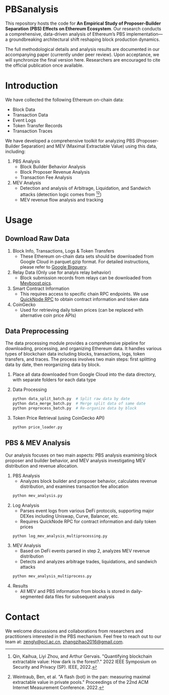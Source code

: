 # PBSanalysis

This repository hosts the code for **An Empirical Study of Proposer-Builder Separation (PBS) Effects on Ethereum Ecosystem**. Our research conducts a comprehensive, data-driven analysis of Ethereum’s PBS implementation—a groundbreaking architectural shift reshaping block production dynamics.

The full methodological details and analysis results are documented in our accompanying paper (currently under peer review). Upon acceptance, we will synchronize the final version here. Researchers are encouraged to cite the official publication once available.

# Introduction
We have collected the following Ethereum on-chain data:
- Block Data
- Transaction Data
- Event Logs
- Token Transfer Records
- Transaction Traces

We have developed a comprehensive toolkit for analyzing PBS (Proposer-Builder Separation) and MEV (Maximal Extractable Value) using this data, including:

1. PBS Analysis
   - Block Builder Behavior Analysis
   - Block Proposer Revenue Analysis
   - Transaction Fee Analysis
2. MEV Analysis
   - Detection and analysis of Arbitrage, Liquidation, and Sandwich attacks (detection logic comes from [^qin2022][^weintraub2022])
   - MEV revenue flow analysis and tracking

# Usage

## Download Raw Data
1. Block Info, Transactions, Logs & Token Transfers
    - These Ethereum on-chain data sets should be downloaded from Google Cloud in parquet.gzip format. For detailed instructions, please refer to [Google Bigquery](https://cloud.google.com/blog/products/data-analytics/ethereum-bigquery-public-dataset-smart-contract-analytics).
2. Relay Data (Only use for analyis relay behavior)
    - Block submission records from relays can be downloaded from [Mevboost.pics](https://mevboost.pics/data.html).
3. Smart Contract Information
    - This requires access to specific chain RPC endpoints. We use [QuickNode RPC](https://www.quicknode.com/docs/ethereum) to obtain contract information and token data
4. CoinGecko
    - Used for retrieving daily token prices (can be replaced with alternative coin price APIs)

## Data Preprocessing
The data processing module provides a comprehensive pipeline for downloading, processing, and organizing Ethereum data. It handles various types of blockchain data including blocks, transactions, logs, token transfers, and traces. The process involves two main steps: first splitting data by date, then reorganizing data by block.

1. Place all data downloaded from Google Cloud into the data directory, with separate folders for each data type

2. Data Processing
    ```bash
    python data_split_batch.py  # Split raw data by date
    python data_merge_batch.py  # Merge split data of same date
    python preprocess_batch.py  # Re-organize data by block
    ```
3. Token Price Retrieval (using CoinGecko API)
    ```bash
    python price_loader.py
    ```

## PBS & MEV Analysis
Our analysis focuses on two main aspects: PBS analysis examining block proposer and builder behavior, and MEV analysis investigating MEV distribution and revenue allocation.

1. PBS Analysis
    - Analyzes block builder and proposer behavior, calculates revenue distribution, and examines transaction fee allocation
    ```bash
    python mev_analysis.py
    ```
2. Log Analysis
    - Parses event logs from various DeFi protocols, supporting major DEXes including Uniswap, Curve, Balancer, etc.
    - Requires QuickNode RPC for contract information and daily token prices
    ```bash
    python log_mev_analysis_multiprocessing.py
    ```
3. MEV Analysis
    - Based on DeFi events parsed in step 2, analyzes MEV revenue distribution
    - Detects and analyzes arbitrage trades, liquidations, and sandwich attacks
    ```bash
    python mev_analysis_multiprocess.py
    ```
4. Results
    - All MEV and PBS information from blocks is stored in daily-segmented data files for subsequent analysis

[^qin2022]: Qin, Kaihua, Liyi Zhou, and Arthur Gervais. "Quantifying blockchain extractable value: How dark is the forest?." 2022 IEEE Symposium on Security and Privacy (SP). IEEE, 2022.
[^weintraub2022]: Weintraub, Ben, et al. "A flash (bot) in the pan: measuring maximal extractable value in private pools." Proceedings of the 22nd ACM Internet Measurement Conference. 2022.

# Contact
We welcome discussions and collaborations from researchers and practitioners interested in the PBS mechanism. Feel free to reach out to our team at: zengly@pcl.ac.cn, zhangzihao2016@gmail.com.
